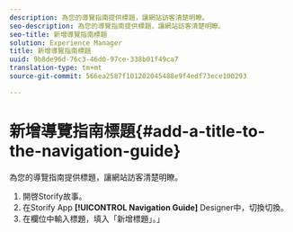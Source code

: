 ```yaml
---
description: 為您的導覽指南提供標題，讓網站訪客清楚明瞭。
seo-description: 為您的導覽指南提供標題，讓網站訪客清楚明瞭。
seo-title: 新增導覽指南標題
solution: Experience Manager
title: 新增導覽指南標題
uuid: 9b8de96d-76c3-46d0-97ce-338b01f49ca7
translation-type: tm+mt
source-git-commit: 566ea2587f101202045488e9f4edf73ece100293

---
```



# 新增導覽指南標題{#add-a-title-to-the-navigation-guide}

為您的導覽指南提供標題，讓網站訪客清楚明瞭。

1. 開啓Storify故事。
1. 在Storify App **[!UICONTROL Navigation Guide]** Designer中，切換切換。
1. 在欄位中輸入標題，填入「新增標題」。」
